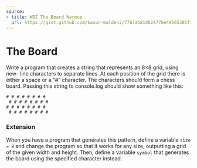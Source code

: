 ```yaml
---
source:
- title: WDI The Board Warmup
  url: https://gist.github.com/kasun-maldeni/7787ab81d02477be49565381f78412cf
---
```


# The Board

Write a program that creates a string that represents an 8×8 grid, using new-
line characters to separate lines. At each position of the grid there is either
a space or a “#” character. The characters should form a chess board. Passing
this string to console.log should show something like this:

```
# # # # # # # #
 # # # # # # # #
# # # # # # # #
 # # # # # # # #
```

### Extension

When you have a program that generates this pattern, define a variable `size =
8` and change the program so that it works for any size, outputting a grid of
the given width and height. Then, define a variable `symbol` that generates the
board using the specified character instead.
